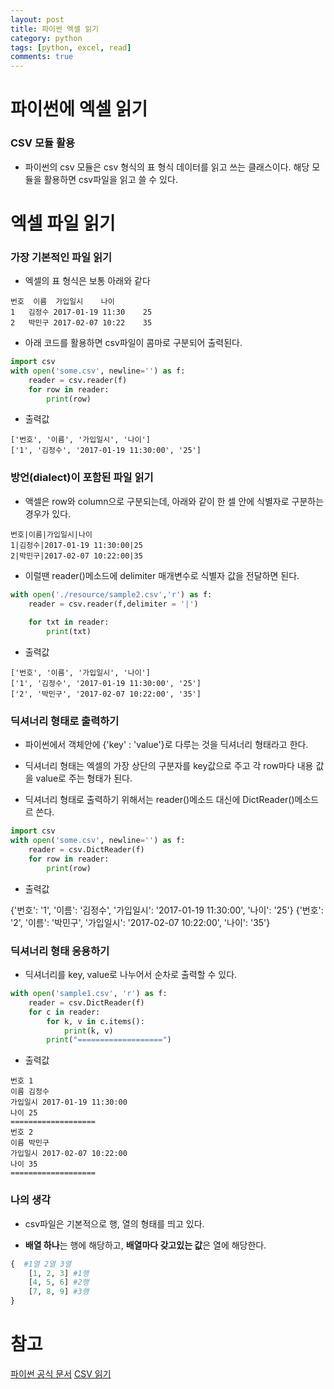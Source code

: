 ```yaml
---
layout: post
title: 파이썬 엑셀 읽기
category: python
tags: [python, excel, read]
comments: true
---
```


# 파이썬에 엑셀 읽기

### CSV 모듈 활용

- 파이썬의 csv 모듈은 csv 형식의 표 형식 데이터를 읽고 쓰는 클래스이다. 해당 모듈을 활용하면 csv파일을 읽고 쓸 수 있다.

# 엑셀 파일 읽기

### 가장 기본적인 파일 읽기

- 엑셀의 표 형식은 보통 아래와 같다

```
번호	이름	가입일시	나이
1	김정수	2017-01-19 11:30	25
2	박민구	2017-02-07 10:22	35
```

- 아래 코드를 활용하면 csv파일이 콤마로 구분되어 출력된다.

```python
import csv
with open('some.csv', newline='') as f:
    reader = csv.reader(f)
    for row in reader:
        print(row)
```

- 출력값

```
['번호', '이름', '가입일시', '나이']
['1', '김정수', '2017-01-19 11:30:00', '25']
```


### 방언(dialect)이 포함된 파일 읽기

- 액셀은 row와 column으로 구분되는데, 아래와 같이 한 셀 안에 식별자로 구분하는 경우가 있다.

```
번호|이름|가입일시|나이
1|김정수|2017-01-19 11:30:00|25
2|박민구|2017-02-07 10:22:00|35
```

- 이럴땐 reader()메소드에 delimiter 매개변수로 식별자 값을 전달하면 된다.

```python
with open('./resource/sample2.csv','r') as f:
    reader = csv.reader(f,delimiter = '|')
    
    for txt in reader:
        print(txt)

```

- 출력값

```
['번호', '이름', '가입일시', '나이']
['1', '김정수', '2017-01-19 11:30:00', '25']
['2', '박민구', '2017-02-07 10:22:00', '35']
```

### 딕셔너리 형태로 출력하기

- 파이썬에서 객체안에 {'key' : 'value'}로 다루는 것을 딕셔너리 형태라고 한다.

- 딕셔너리 형태는 엑셀의 가장 상단의 구분자를 key값으로 주고 각 row마다 내용 값을 value로 주는 형태가 된다.

- 딕셔너리 형태로 출력하기 위해서는 reader()메소드 대신에 DictReader()메소드르 쓴다.

```python
import csv
with open('some.csv', newline='') as f:
    reader = csv.DictReader(f)
    for row in reader:
        print(row)

```


- 출력값

{'번호': '1', '이름': '김정수', '가입일시': '2017-01-19 11:30:00', '나이': '25'}
{'번호': '2', '이름': '박민구', '가입일시': '2017-02-07 10:22:00', '나이': '35'}

### 딕셔너리 형태 응용하기

- 딕셔너리를 key, value로 나누어서 순차로 출력할 수 있다.

```python
with open('sample1.csv', 'r') as f:
    reader = csv.DictReader(f)
    for c in reader:
        for k, v in c.items():
            print(k, v)
        print("===================")
```

- 출력값

```
번호 1
이름 김정수
가입일시 2017-01-19 11:30:00
나이 25
===================
번호 2
이름 박민구
가입일시 2017-02-07 10:22:00
나이 35
===================
```


### 나의 생각

- csv파일은 기본적으로 행, 열의 형태를 띄고 있다.

- **배열 하나**는 행에 해당하고, **배열마다 갖고있는 값**은 열에 해당한다.

```python
{  #1열 2열 3열
    [1, 2, 3] #1행
    [4, 5, 6] #2행
    [7, 8, 9] #3행
}
```

# 참고
[파이썬 공식 문서](https://docs.python.org/ko/3/library/csv.html)
[CSV 읽기](https://woolbro.tistory.com/35)